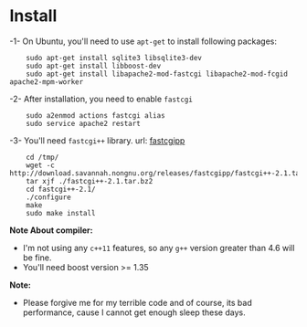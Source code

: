 # Install

-1- On Ubuntu, you'll need to use `apt-get` to install following packages:

```
    sudo apt-get install sqlite3 libsqlite3-dev
	sudo apt-get install libboost-dev
    sudo apt-get install libapache2-mod-fastcgi libapache2-mod-fcgid apache2-mpm-worker
```

-2- After installation, you need to enable `fastcgi`

```
    sudo a2enmod actions fastcgi alias
    sudo service apache2 restart
```

-3- You'll need `fastcgi++` library. url: [fastcgipp](http://www.nongnu.org/fastcgipp/)

```
    cd /tmp/
    wget -c http://download.savannah.nongnu.org/releases/fastcgipp/fastcgi++-2.1.tar.bz2
    tar xjf ./fastcgi++-2.1.tar.bz2
    cd fastcgi++-2.1/
    ./configure
    make
    sudo make install
```

**Note About compiler:**
* I'm not using any `c++11` features, so any `g++` version greater than 4.6 will be fine.
* You'll need boost version >= 1.35

**Note:**
* Please forgive me for my terrible code and of course, its bad performance, 
cause I cannot get enough sleep these days.

